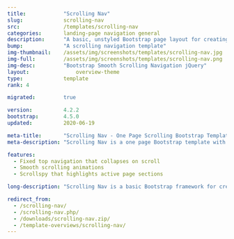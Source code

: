 ```yaml
---
title:            "Scrolling Nav"
slug:             scrolling-nav
src:              /templates/scrolling-nav
categories:       landing-page navigation general
description:      "A basic, unstyled Bootstrap page layout for creating smooth scrolling, one page websites"
bump:             "A scrolling navigation template"
img-thumbnail:    /assets/img/screenshots/templates/scrolling-nav.jpg
img-full:         /assets/img/screenshots/templates/scrolling-nav.png
img-desc:         "Bootstrap Smooth Scrolling Navigation jQuery"
layout:		    	  overview-theme
type:             template
rank: 4

migrated:         true

version:          4.2.2
bootstrap:        4.5.0
updated:          2020-06-19

meta-title:       "Scrolling Nav - One Page Scrolling Bootstrap Template"
meta-description: "Scrolling Nav is a one page Bootstrap template with smooth scrolling animations and a collapsing fixed top navigation bar. It's the perfect start to a one page Bootstrap website."

features:
  - Fixed top navigation that collapses on scroll
  - Smooth scrolling animations
  - Scrollspy that highlights active page sections

long-description: "Scrolling Nav is a basic Bootstrap framework for creating smooth scrolling, one page websites."

redirect_from:
  - /scrolling-nav/
  - /scrolling-nav.php/
  - /downloads/scrolling-nav.zip/
  - /template-overviews/scrolling-nav/
---
```

